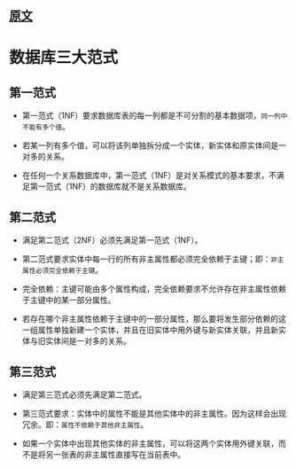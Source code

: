 ## [原文](https://blog.csdn.net/u010425776/article/details/60968300 )

# 数据库三大范式

## 第一范式
- 第一范式（1NF）要求数据库表的每一列都是不可分割的基本数据项，`同一列中不能有多个值`。

- 若某一列有多个值，可以将该列单独拆分成一个实体，新实体和原实体间是一对多的关系。

- 在任何一个关系数据库中，第一范式（1NF）是对关系模式的基本要求，不满足第一范式（1NF）的数据库就不是关系数据库。

## 第二范式

- 满足第二范式（2NF）必须先满足第一范式（1NF）。

- 第二范式要求实体中每一行的所有非主属性都必须完全依赖于主键；即：`非主属性必须完全依赖于主键`。

- 完全依赖：主键可能由多个属性构成，完全依赖要求不允许存在非主属性依赖于主键中的某一部分属性。

- 若存在哪个非主属性依赖于主键中的一部分属性，那么要将发生部分依赖的这一组属性单独新建一个实体，并且在旧实体中用外键与新实体关联，并且新实体与旧实体间是一对多的关系。

## 第三范式

- 满足第三范式必须先满足第二范式。

- 第三范式要求：实体中的属性不能是其他实体中的非主属性。因为这样会出现冗余。即：`属性不依赖于其他非主属性`。

- 如果一个实体中出现其他实体的非主属性，可以将这两个实体用外键关联，而不是将另一张表的非主属性直接写在当前表中。
 

